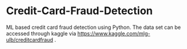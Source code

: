 # Credit-Card-Fraud-Detection
ML based credit card fraud detection using Python. The data set can be accessed through kaggle via https://www.kaggle.com/mlg-ulb/creditcardfraud .
